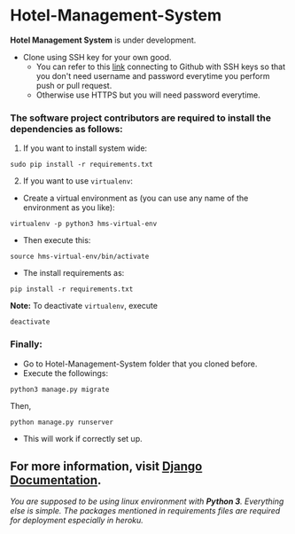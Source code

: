 # Hotel-Management-System
**Hotel Management System** is under development. 
* Clone using SSH key for your own good.
  * You can refer to this [link](https://help.github.com/articles/connecting-to-github-with-ssh/) connecting to Github with SSH keys so that you don't need username and password everytime you perform push or pull request.
  * Otherwise use HTTPS but you will need password everytime.
### The software project contributors are required to install the dependencies as follows:
1. If you want to install system wide:
```shell
sudo pip install -r requirements.txt
```
2. If you want to use `virtualenv`:
* Create a virtual environment as (you can use any name of the environment as you like):
```shell
virtualenv -p python3 hms-virtual-env
```
* Then execute this:
```shell
source hms-virtual-env/bin/activate
```
* The install requirements as:
```shell
pip install -r requirements.txt
```
__Note:__ To deactivate `virtualenv`, execute 
```shell 
deactivate
```
### Finally:
* Go to Hotel-Management-System folder that you cloned before.
* Execute the followings: 
```shell
python3 manage.py migrate
```
Then,
```shell
python manage.py runserver
```
* This will work if correctly set up.
## For more information, visit [Django Documentation](https://docs.djangoproject.com/en/2.0/).

*You are supposed to be using linux environment with **Python 3**. Everything else is simple. The packages mentioned in requirements files are required for deployment especially in heroku.*
